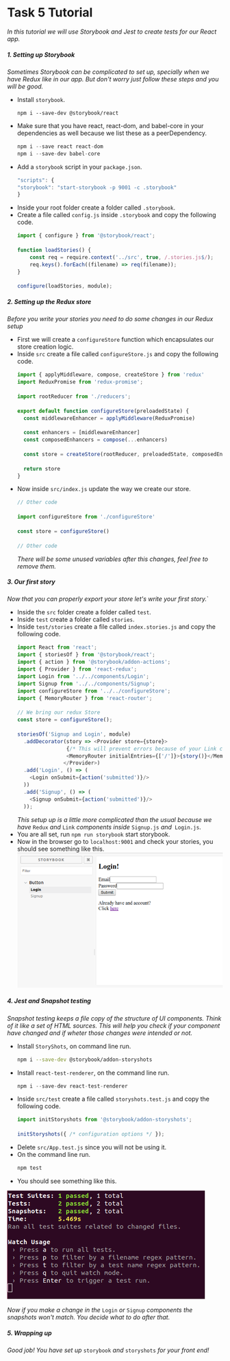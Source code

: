 # Task 5 Tutorial
*In this tutorial we will use  Storybook and Jest to create tests for our React app.*

##### 1. Setting up Storybook
*Sometimes Storybook can be complicated to set up, specially when we have Redux like in our app. But don't worry just follow these steps and you will be good.*
* Install `storybook`.
    ```javacript
    npm i --save-dev @storybook/react
    ```
* Make sure that you have react, react-dom, and babel-core in your dependencies as well because we list these as a peerDependency.
    ```javascript
    npm i --save react react-dom
    npm i --save-dev babel-core
    ```
* Add a `storybook` script in your `package.json`.
    ```javascript
    "scripts": {
    "storybook": "start-storybook -p 9001 -c .storybook"
    }
    ```
* Inside your root folder create a folder called `.storybook`.
* Create a file called `config.js` inside `.storybook` and copy the following code.
    ```javascript
    import { configure } from '@storybook/react';
    
    function loadStories() {
        const req = require.context('../src', true, /.stories.js$/);
        req.keys().forEach((filename) => req(filename));
    }
    
    configure(loadStories, module);
    ```

##### 2. Setting up the Redux store
*Before you write your stories you need to do some changes in our Redux setup*
* First we will create a `configureStore` function which encapsulates our store creation logic.
* Inside `src` create a file called `configureStore.js` and copy the following code.
    ```javascript
    import { applyMiddleware, compose, createStore } from 'redux'
    import ReduxPromise from 'redux-promise';
    
    import rootReducer from './reducers';
    
    export default function configureStore(preloadedState) {
      const middlewareEnhancer = applyMiddleware(ReduxPromise)
    
      const enhancers = [middlewareEnhancer]
      const composedEnhancers = compose(...enhancers)
    
      const store = createStore(rootReducer, preloadedState, composedEnhancers)
    
      return store
    }
    ```
* Now inside `src/index.js` update the way we create our store.
    ```javascript
    // Other code
    
    import configureStore from './configureStore'
    
    const store = configureStore()
    
    // Other code
    ```
    *There will be some unused variables after this changes, feel free to remove them.*

##### 3. Our first story
*Now that you can properly export your store let's write your first story.*`
* Inside the  `src` folder create a folder called `test`.
* Inside `test` create a folder called `stories`.
* Inside `test/stories` create a file called `index.stories.js` and copy the following code.
    ```javascript
    import React from 'react';
    import { storiesOf } from '@storybook/react';
    import { action } from '@storybook/addon-actions';
    import { Provider } from 'react-redux';
    import Login from '../../components/Login';
    import Signup from '../../components/Signup';
    import configureStore from '../../configureStore';
    import { MemoryRouter } from 'react-router';
    
    // We bring our redux Store
    const store = configureStore();
    
    storiesOf('Signup and Login', module)
      .addDecorator(story => <Provider store={store}>
                    {/* This will prevent errors because of your Link component*/}
                    <MemoryRouter initialEntries={['/']}>{story()}</MemoryRouter>
                   </Provider>)
      .add('Login', () => (
        <Login onSubmit={action('submitted')}/>
      ))
      .add('Signup', () => (
        <Signup onSubmit={action('submitted')}/>
      )); 
    ```
    *This setup up is a little more complicated than the usual because we have* `Redux` *and* `Link` *components inside* `Signup.js` *and*` Login.js`.
* You are all set, run `npm run storybook` start storybook.
* Now in the browser go to `localhost:9001` and check your stories, you should see something like this.
![Storybook image](./images/storybook-1.png)

##### 4. Jest and Snapshot testing
*Snapshot testing keeps a file copy of the structure of UI components. Think of it like a set of HTML sources. This will help you check if your component have changed and if wheter those changes were intended or not.*

* Install `StoryShots`, on command line run.
    ```bash
    npm i --save-dev @storybook/addon-storyshots
    ```
* Install `react-test-renderer`, on the command line run.
    ```javascript
    npm i --save-dev react-test-renderer
    ```
* Inside `src/test` create a file called `storyshots.test.js` and copy the following code.
    ```javascript
    import initStoryshots from '@storybook/addon-storyshots';

    initStoryshots({ /* configuration options */ });
    ```
* Delete `src/App.test.js` since you will not be using it.
* On the command line run.
    ```bash
    npm test
    ```
* You should see something like this.

![snapshot-1](./images/snapshot-1.png)


*Now if you make a change in the* `Login` *or* `Signup` *components the snapshots won't match. You decide what to do after that.*

##### 5. Wrapping up
*Good job! You have set up* `storybook` *and* `storyshots` *for your front end!*
